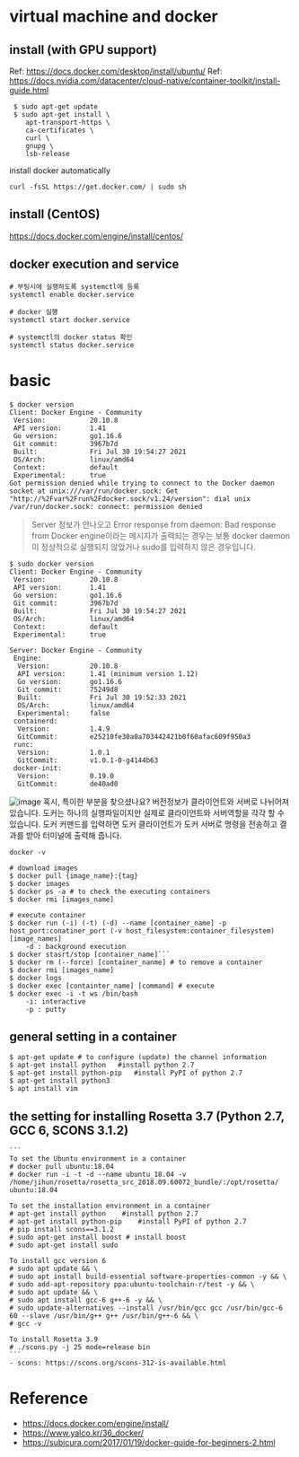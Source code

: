 # virtual machine and docker
## install (with GPU support)
Ref: https://docs.docker.com/desktop/install/ubuntu/
Ref: https://docs.nvidia.com/datacenter/cloud-native/container-toolkit/install-guide.html
```
 $ sudo apt-get update
 $ sudo apt-get install \
    apt-transport-https \
    ca-certificates \
    curl \
    gnupg \
    lsb-release
```

install docker automatically
```
curl -fsSL https://get.docker.com/ | sudo sh
```
## install (CentOS)
https://docs.docker.com/engine/install/centos/

## docker execution and service
```
# 부팅시에 실행하도록 systemctl에 등록
systemctl enable docker.service

# docker 실행
systemctl start docker.service

# systemctl의 docker status 확인
systemctl status docker.service
```

# basic
```
$ docker version
Client: Docker Engine - Community
 Version:           20.10.8
 API version:       1.41
 Go version:        go1.16.6
 Git commit:        3967b7d
 Built:             Fri Jul 30 19:54:27 2021
 OS/Arch:           linux/amd64
 Context:           default
 Experimental:      true
Got permission denied while trying to connect to the Docker daemon socket at unix:///var/run/docker.sock: Get "http://%2Fvar%2Frun%2Fdocker.sock/v1.24/version": dial unix /var/run/docker.sock: connect: permission denied
```
> Server 정보가 안나오고 Error response from daemon: Bad response from Docker engine이라는 메시지가 출력되는 경우는 보통 docker daemon이 정상적으로 실행되지 않았거나 sudo를 입력하지 않은 경우입니다.


```
$ sudo docker version
Client: Docker Engine - Community
 Version:           20.10.8
 API version:       1.41
 Go version:        go1.16.6
 Git commit:        3967b7d
 Built:             Fri Jul 30 19:54:27 2021
 OS/Arch:           linux/amd64
 Context:           default
 Experimental:      true

Server: Docker Engine - Community
 Engine:
  Version:          20.10.8
  API version:      1.41 (minimum version 1.12)
  Go version:       go1.16.6
  Git commit:       75249d8
  Built:            Fri Jul 30 19:52:33 2021
  OS/Arch:          linux/amd64
  Experimental:     false
 containerd:
  Version:          1.4.9
  GitCommit:        e25210fe30a0a703442421b0f60afac609f950a3
 runc:
  Version:          1.0.1
  GitCommit:        v1.0.1-0-g4144b63
 docker-init:
  Version:          0.19.0
  GitCommit:        de40ad0
```

![image](https://user-images.githubusercontent.com/48517782/131222342-367f7db8-6064-48f7-9c8d-3388bf289562.png)
혹시, 특이한 부분을 찾으셨나요? 버전정보가 클라이언트와 서버로 나뉘어져 있습니다. 도커는 하나의 실행파일이지만 실제로 클라이언트와 서버역할을 각각 할 수 있습니다. 도커 커맨드를 입력하면 도커 클라이언트가 도커 서버로 명령을 전송하고 결과를 받아 터미널에 출력해 줍니다.

```
docker -v
```
```
# download images
$ docker pull {image_name}:{tag}
$ docker images
$ docker ps -a # to check the executing containers
$ docker rmi [images_name]

# execute container
$ docker run (-i) (-t) (-d) --name [container_name] -p host_port:conatiner_port (-v host_filesystem:container_filesystem) [image_names] 
	-d : background execution
$ docker stasrt/stop [container_name]```
$ docker rm (--force) [container_nanme] # to remove a container
$ docker rmi [images_name]
$ docker logs
$ docker exec [containter_name] [command] # execute
$ docker exec -i -t ws /bin/bash 
	-i: interactive
	-p : putty
```

## general setting in a container
 ```
 $ apt-get update # to configure (update) the channel information
 $ apt-get install python 	#install python 2.7
 $ apt-get install python-pip	#install PyPI of python 2.7 
 $ apt-get install python3 
 $ apt install vim
 ```
 
## the setting for installing Rosetta 3.7 (Python 2.7, GCC 6, SCONS 3.1.2)
	```
	To set the Ubuntu environment in a container
	# docker pull ubuntu:18.04
	# docker run -i -t -d --name ubuntu_18.04 -v /home/jihun/rosetta/rosetta_src_2018.09.60072_bundle/:/opt/rosetta/ ubuntu:18.04
	
	To set the installation environment in a container
	# apt-get install python 	#install python 2.7
 	# apt-get install python-pip	#install PyPI of python 2.7 
	# pip install scons==3.1.2
	# sudo apt-get install boost # install boost
	# sudo apt-get install sudo
	
	To install gcc version 6
	# sudo apt update && \
	# sudo apt install build-essential software-properties-common -y && \
	# sudo add-apt-repository ppa:ubuntu-toolchain-r/test -y && \
	# sudo apt update && \
	# sudo apt install gcc-6 g++-6 -y && \
	# sudo update-alternatives --install /usr/bin/gcc gcc /usr/bin/gcc-6 60 --slave /usr/bin/g++ g++ /usr/bin/g++-6 && \
	# gcc -v
	
	To install Rosetta 3.9
	# ./scons.py -j 25 mode=release bin 
	```
	- scons: https://scons.org/scons-312-is-available.html
# Reference
- https://docs.docker.com/engine/install/
- https://www.yalco.kr/36_docker/
- https://subicura.com/2017/01/19/docker-guide-for-beginners-2.html
